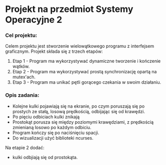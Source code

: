 # Projekt na przedmiot Systemy Operacyjne 2

### Cel projektu:
Celem projektu jest stworzenie wielowątkowego programu z interfejsem graficznym.
Projekt składa się z trzech etapów:
1. Etap 1 - Program ma wykorzystywać dynamiczne tworzenie i kończenie wątków.
2. Etap 2 - Program ma wykorzystywać prostą synchronizację opartą na mutex'ach.
3. Etap 3 - Program ma unikać pętli gorącego czekania w swoim działaniu.

### Opis zadania:
- Kolejne kulki pojawiają się na ekranie, po czym poruszają się po prostych ze stałą, losową prędkością, odbijając się od krawędzi.
- Po pięciu odbiciach kulki znikają
- Prostokąt porusza się między poziomymi krawędziami, z prędkością zmienianą losowo po każdym odbiciu.
- Program kończy się po naciśnięciu spacji.
- Do wizualizacji użyć biblioteki ncurses.

Na etapie 2 dodać:
- kulki odbjiają się od prostokąta.
